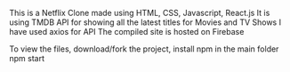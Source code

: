 This is a Netflix Clone made using HTML, CSS, Javascript, React.js
It is using TMDB API for showing all the latest titles for Movies and TV Shows
I have used axios for API 
The compiled site is hosted on Firebase 

To view the files, download/fork the project,
install npm in the main folder
npm start
